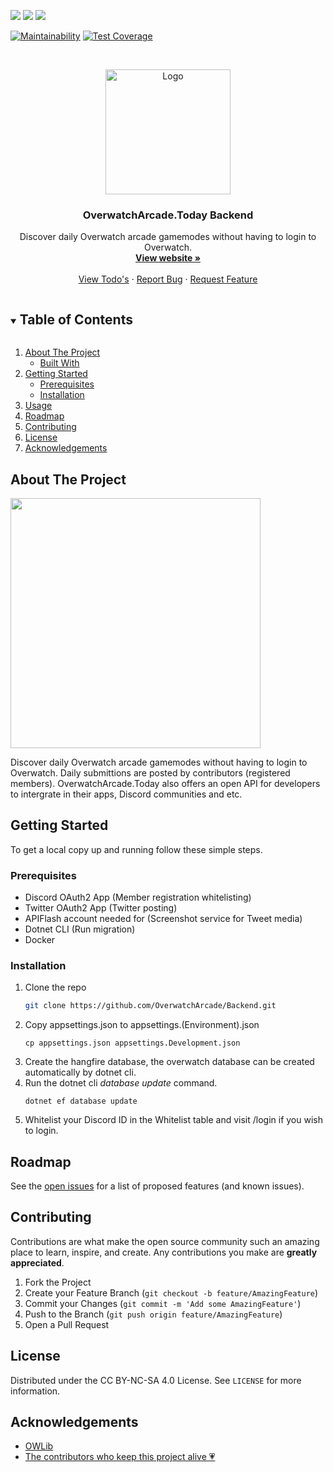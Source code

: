 <!-- PROJECT SHIELDS -->
<!--
*** I'm using markdown "reference style" links for readability.
*** Reference links are enclosed in brackets [ ] instead of parentheses ( ).
*** See the bottom of this document for the declaration of the reference variables
*** for contributors-url, forks-url, etc. This is an optional, concise syntax you may use.
*** https://www.markdownguide.org/basic-syntax/#reference-style-links
-->
![](https://img.shields.io/github/stars/OverwatchArcade/Backend)
![](https://img.shields.io/github/issues/OverwatchArcade/Backend)
![](https://img.shields.io/github/workflow/status/overwatcharcade/backend/Main)

[![Maintainability](https://api.codeclimate.com/v1/badges/d2022cf80cb7eea655e6/maintainability)](https://codeclimate.com/github/OverwatchArcade/Backend/maintainability)
[![Test Coverage](https://api.codeclimate.com/v1/badges/d2022cf80cb7eea655e6/test_coverage)](https://codeclimate.com/github/OverwatchArcade/Backend/test_coverage)


<!-- PROJECT LOGO -->
<br />
<p align="center">
  <a href="https://github.com/OverwatchArcade/Backend">
    <img src="https://i.imgur.com/9vS4il3.jpg" alt="Logo" width="200" height="200"> 
  </a>

<h3 align="center">OverwatchArcade.Today Backend</h3>
  <p align="center">
    Discover daily Overwatch arcade gamemodes without having to login to Overwatch.
    <br />
    <a href="https://overwatcharcade.today/"><strong>View website »</strong></a>
    <br />
    <br />
    <a href="https://github.com/OverwatchArcade/Backend/projects/1">View Todo's</a>
    ·
    <a href="https://github.com/OverwatchArcade/Backend/issues">Report Bug</a>
    ·
    <a href="https://github.com/OverwatchArcade/Backend/issues">Request Feature</a>
  </p>

<!-- TABLE OF CONTENTS -->
<details open="open">
  <summary><h2 style="display: inline-block">Table of Contents</h2></summary>
  <ol>
    <li>
      <a href="#about-the-project">About The Project</a>
      <ul>
        <li><a href="#built-with">Built With</a></li>
      </ul>
    </li>
    <li>
      <a href="#getting-started">Getting Started</a>
      <ul>
        <li><a href="#prerequisites">Prerequisites</a></li>
        <li><a href="#installation">Installation</a></li>
      </ul>
    </li>
    <li><a href="#usage">Usage</a></li>
    <li><a href="#roadmap">Roadmap</a></li>
    <li><a href="#contributing">Contributing</a></li>
    <li><a href="#license">License</a></li>
    <li><a href="#acknowledgements">Acknowledgements</a></li>
  </ol>
</details>



<!-- ABOUT THE PROJECT -->
## About The Project

<a href="https://github.com/OverwatchArcade/Backend">
<img src="https://i.imgur.com/5ubUysA.png" width="400">
</a>

Discover daily Overwatch arcade gamemodes without having to login to Overwatch. Daily submittions are posted by contributors (registered members).
OverwatchArcade.Today also offers an open API for developers to intergrate in their apps, Discord communities and etc.

<!-- GETTING STARTED -->
## Getting Started

To get a local copy up and running follow these simple steps.

### Prerequisites

- Discord OAuth2 App (Member registration whitelisting)
- Twitter OAuth2 App (Twitter posting)
- APIFlash account needed for (Screenshot service for Tweet media)
- Dotnet CLI (Run migration)
- Docker


### Installation

1. Clone the repo
   ```sh
   git clone https://github.com/OverwatchArcade/Backend.git
   ```
2. Copy appsettings.json to appsettings.(Environment).json
   ```
   cp appsettings.json appsettings.Development.json
   ```
3. Create the hangfire database, the overwatch database can be created automatically by dotnet cli.
4. Run the dotnet cli *database update* command.
   ```
   dotnet ef database update
   ```
5. Whitelist your Discord ID in the Whitelist table and visit /login if you wish to login.



<!-- ROADMAP -->
## Roadmap

See the [open issues](https://github.com/OverwatchArcade/Backend/issues) for a list of proposed features (and known issues).



<!-- CONTRIBUTING -->
## Contributing

Contributions are what make the open source community such an amazing place to learn, inspire, and create. Any contributions you make are **greatly appreciated**.

1. Fork the Project
2. Create your Feature Branch (`git checkout -b feature/AmazingFeature`)
3. Commit your Changes (`git commit -m 'Add some AmazingFeature'`)
4. Push to the Branch (`git push origin feature/AmazingFeature`)
5. Open a Pull Request



<!-- LICENSE -->
## License

Distributed under the CC BY-NC-SA 4.0 License. See `LICENSE` for more information.


<!-- ACKNOWLEDGEMENTS -->
## Acknowledgements

* [OWLib](https://github.com/overtools/OWLib)
* [The contributors who keep this project alive 💗](https://overwatcharcade.today/contributors)